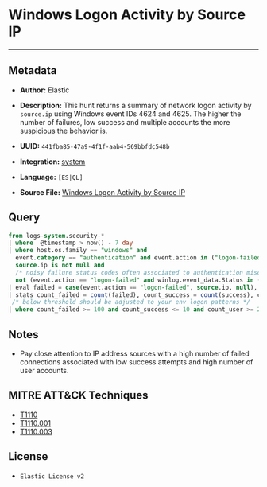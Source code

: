# Windows Logon Activity by Source IP

---

## Metadata

- **Author:** Elastic
- **Description:** This hunt returns a summary of network logon activity by `source.ip` using Windows event IDs 4624 and 4625. The higher the number of failures, low success and multiple accounts the more suspicious the behavior is.

- **UUID:** `441fba85-47a9-4f1f-aab4-569bbfdc548b`
- **Integration:** [system](https://docs.elastic.co/integrations/system)
- **Language:** `[ES|QL]`
- **Source File:** [Windows Logon Activity by Source IP](../queries/windows_logon_activity_by_source_ip.toml)

## Query

```sql
from logs-system.security-*
| where  @timestamp > now() - 7 day
| where host.os.family == "windows" and
  event.category == "authentication" and event.action in ("logon-failed", "logged-in") and winlog.logon.type == "Network" and
  source.ip is not null and
  /* noisy failure status codes often associated to authentication misconfiguration */
  not (event.action == "logon-failed" and winlog.event_data.Status in ("0xC000015B", "0XC000005E", "0XC0000133", "0XC0000192"))
| eval failed = case(event.action == "logon-failed", source.ip, null), success = case(event.action == "logged-in", source.ip, null)
| stats count_failed = count(failed), count_success = count(success), count_user = count_distinct(winlog.event_data.TargetUserName) by source.ip
 /* below threshold should be adjusted to your env logon patterns */
| where count_failed >= 100 and count_success <= 10 and count_user >= 20
```

## Notes

- Pay close attention to IP address sources with a high number of failed connections associated with low success attempts and high number of user accounts.

## MITRE ATT&CK Techniques

- [T1110](https://attack.mitre.org/techniques/T1110)
- [T1110.001](https://attack.mitre.org/techniques/T1110/001)
- [T1110.003](https://attack.mitre.org/techniques/T1110/003)

## License

- `Elastic License v2`
